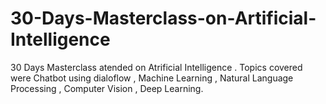 # 30-Days-Masterclass-on-Artificial-Intelligence
30 Days Masterclass atended on Atrificial Intelligence . Topics covered were Chatbot using dialoflow , Machine Learning , Natural Language Processing , Computer Vision , Deep Learning.
